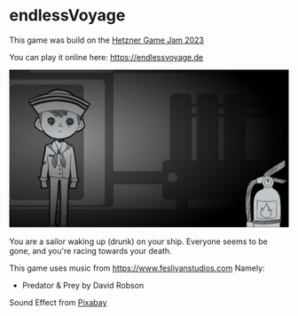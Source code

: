 # endlessVoyage
This game was build on the [Hetzner Game Jam 2023](https://gamejam.hetzner.com)

You can play it online here: https://endlessvoyage.de

![](gameScreenhot.png)

You are a sailor waking up (drunk) on your ship. Everyone seems to be gone, and you're racing towards your death.

This game uses music from https://www.fesliyanstudios.com
Namely:
- Predator & Prey by David Robson

Sound Effect from <a href="https://pixabay.com/sound-effects/?utm_source=link-attribution&utm_medium=referral&utm_campaign=music&utm_content=30253">Pixabay</a>
